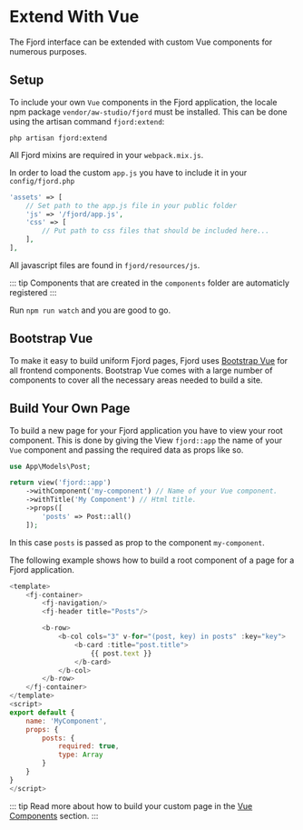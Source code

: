 # Extend With Vue

The Fjord interface can be extended with custom Vue components for numerous purposes.

## Setup

To include your own `Vue` components in the Fjord application, the locale npm package `vendor/aw-studio/fjord` must be installed. This can be done using the artisan command `fjord:extend`:

```shell
php artisan fjord:extend
```

All Fjord mixins are required in your `webpack.mix.js`.

In order to load the custom `app.js` you have to include it in your `config/fjord.php`

```php
'assets' => [
    // Set path to the app.js file in your public folder
    'js' => '/fjord/app.js',
    'css' => [
        // Put path to css files that should be included here...
    ],
],
```

All javascript files are found in `fjord/resources/js`.

::: tip
Components that are created in the `components` folder are automaticly registered
:::

Run `npm run watch` and you are good to go.

## Bootstrap Vue

To make it easy to build uniform Fjord pages, Fjord uses [Bootstrap Vue](https://bootstrap-vue.org/docs/components) for all frontend components. Bootstrap Vue comes with a large number of components to cover all the necessary areas needed to build a site.

## Build Your Own Page

To build a new page for your Fjord application you have to view your root component. This is done by giving the View `fjord::app` the name of your `Vue` component and passing the required data as props like so.

```php
use App\Models\Post;

return view('fjord::app')
    ->withComponent('my-component') // Name of your Vue component.
    ->withTitle('My Component') // Html title.
    ->props([
        'posts' => Post::all()
    ]);
```

In this case `posts` is passed as prop to the component `my-component`.

The following example shows how to build a root component of a page for a Fjord application.

```javascript
<template>
    <fj-container>
        <fj-navigation/>
        <fj-header title="Posts"/>

        <b-row>
            <b-col cols="3" v-for="(post, key) in posts" :key="key">
                <b-card :title="post.title">
                    {{ post.text }}
                </b-card>
            </b-col>
        </b-row>
    </fj-container>
</template>
<script>
export default {
    name: 'MyComponent',
    props: {
        posts: {
            required: true,
            type: Array
        }
    }
}
</script>
```

::: tip
Read more about how to build your custom page in the [Vue Components](/docs/frontend/components.html#custom-pages) section.
:::
